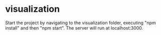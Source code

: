 # visualization

Start the project by navigating to the visualization folder, executing "npm install" and then "npm start". The server will run at localhost:3000.